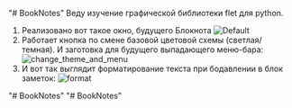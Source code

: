 "# BookNotes" 
Веду изучение графической библиотеки flet для python.
1. Реализовано вот такое окно, будущего Блокнота
![Default](https://github.com/Broker219/BookNotes/assets/96682415/e4e5b024-bc8c-4ec5-8cb2-f87f08d7fdc9)
2. Работает кнопка по смене базовой цветовой схемы (светлая/темная). И заготовка для будущего выпадающего меню-бара:
![change_theme_and_menu](https://github.com/Broker219/BookNotes/assets/96682415/f51025f7-5ddc-49df-a733-3bfb6b08f9e1)
3. И вот так выглядит форматирование текста при бодавлении в блок заметок:
![format](https://github.com/Broker219/BookNotes/assets/96682415/fca64f9a-eea0-403e-ae1c-e5ad61ee7ff3)


"# BookNotes" 
"# BookNotes" 
